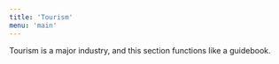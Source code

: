 ```yaml
---
title: 'Tourism'
menu: 'main'
---
```


 Tourism is a major industry, and this section functions like a guidebook.
